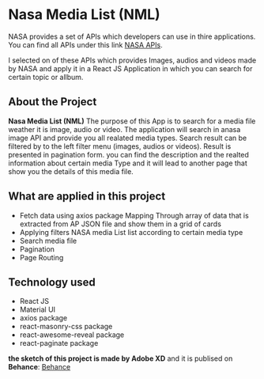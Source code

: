 # Nasa Media List (NML)

NASA provides a set of APIs which developers can use in thire applications. You can find all APIs under this link [NASA APIs](https://api.nasa.gov/).

I selected on of these APIs which provides Images, audios and videos made by NASA and apply it in a React JS Application in which you can search for certain topic or allbum.

## About the Project

**Nasa Media List (NML)** The purpose of this App is to search for a media file weather it is image, audio or video. The application will search in anasa image API and provide you all realated media types. Search result can be filtered by to the left filter menu (images, audios or videos). Result is presented in pagination form. you can find the description and the realted information about certain media Type and it will lead to another page that show you the details of this media file.

## What are applied in this project

- Fetch data using axios package
  Mapping Through array of data that is extracted from AP JSON file and show them in a grid of cards
- Applying filters NASA media List list according to certain media type
- Search media file
- Pagination
- Page Routing

## Technology used

- React JS
- Material UI
- axios package
- react-masonry-css package
- react-awesome-reveal package
- react-paginate package

**the sketch of this project is made by Adobe XD** and it is publised on **Behance**:
[Behance](https://www.behance.net/)
